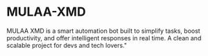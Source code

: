 # MULAA-XMD
MULAA XMD is a smart automation bot built to simplify tasks, boost productivity, and offer intelligent responses in real time. A clean and scalable project for devs and tech lovers."
